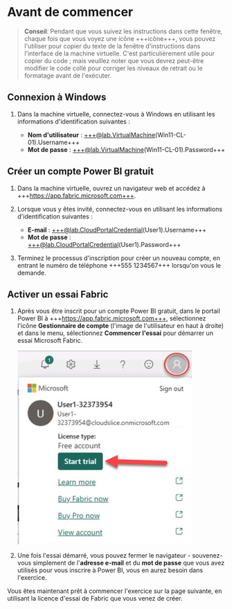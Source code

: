 # Avant de commencer

> **Conseil**: Pendant que vous suivez les instructions dans cette fenêtre, chaque fois que vous voyez une icône +++icône+++, vous pouvez l'utiliser pour copier du texte de la fenêtre d'instructions dans l'interface de la machine virtuelle. C'est particulièrement utile pour copier du code ; mais veuillez noter que vous devrez peut-être modifier le code collé pour corriger les niveaux de retrait ou le formatage avant de l'exécuter.

## Connexion à Windows

1. Dans la machine virtuelle, connectez-vous à Windows en utilisant les informations d'identification suivantes :

    - **Nom d'utilisateur** : +++@lab.VirtualMachine(Win11-CL-01).Username+++
    - **Mot de passe** : +++@lab.VirtualMachine(Win11-CL-01).Password+++

## Créer un compte Power BI gratuit

1. Dans la machine virtuelle, ouvrez un navigateur web et accédez à +++https://app.fabric.microsoft.com+++.

2. Lorsque vous y êtes invité, connectez-vous en utilisant les informations d'identification suivantes :

    - **E-mail** : +++@lab.CloudPortalCredential(User1).Username+++
    - **Mot de passe** : +++@lab.CloudPortalCredential(User1).Password+++

3. Terminez le processus d'inscription pour créer un nouveau compte, en entrant le numéro de téléphone +++555 1234567+++ lorsqu'on vous le demande.

## Activer un essai Fabric

1. Après vous être inscrit pour un compte Power BI gratuit, dans le portail Power BI à +++https://app.fabric.microsoft.com+++, sélectionnez l'icône **Gestionnaire de compte** (l'image de l'utilisateur en haut à droite) et dans le menu, sélectionnez **Commencer l'essai** pour démarrer un essai Microsoft Fabric.

    ![FabricTrial](images/fabrictrial.jpg)

2. Une fois l'essai démarré, vous pouvez fermer le navigateur - souvenez-vous simplement de l'**adresse e-mail** et du **mot de passe** que vous avez utilisés pour vous inscrire à Power BI, vous en aurez besoin dans l'exercice.

Vous êtes maintenant prêt à commencer l'exercice sur la page suivante, en utilisant la licence d'essai de Fabric que vous venez de créer.
